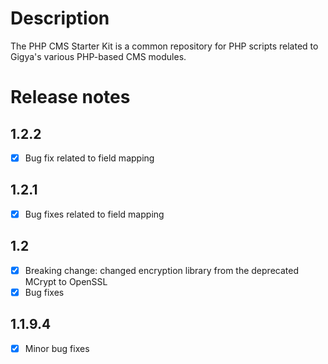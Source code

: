 # Description

The PHP CMS Starter Kit is a common repository for PHP scripts related to Gigya's various PHP-based CMS modules.

# Release notes
## 1.2.2
- [X] Bug fix related to field mapping

## 1.2.1
- [X] Bug fixes related to field mapping

## 1.2
- [X] Breaking change: changed encryption library from the deprecated MCrypt to OpenSSL
- [X] Bug fixes

## 1.1.9.4
- [X] Minor bug fixes
